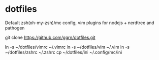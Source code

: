 # dotfiles
Default zsh(oh-my-zsh)/mc config, vim plugins for nodejs + nerdtree and pathogen


git clone https://github.com/ggrn/dotfiles.git

ln -s ~/dotfiles/vimrc ~/.vimrc
ln -s ~/dotfiles/vim ~/.vim
ln -s ~/dotfiles/zshrc ~/.zshrc
cp ~/dotfiles/ini ~/.config/mc/ini
